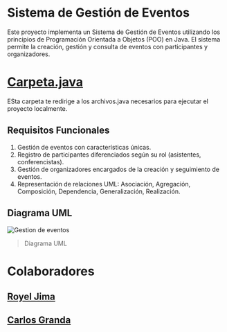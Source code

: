# Sistema de Gestión de Eventos

Este proyecto implementa un Sistema de Gestión de Eventos utilizando los principios de Programación Orientada a Objetos (POO) en Java. El sistema permite la creación, gestión y consulta de eventos con participantes y organizadores.
# [Carpeta.java](https://github.com/R0yalCode/Gesti-n-de-eventos/tree/main/Sitema%20de%20Gestion%20de%20Eventos)
ESta carpeta te redirige a los archivos.java necesarios para ejecutar el proyecto localmente. 

## Requisitos Funcionales
1. Gestión de eventos con características únicas.
2. Registro de participantes diferenciados según su rol (asistentes, conferencistas).
3. Gestión de organizadores encargados de la creación y seguimiento de eventos.
4. Representación de relaciones UML: Asociación, Agregación, Composición, Dependencia, Generalización, Realización.

## Diagrama UML
![Gestion de eventos](https://github.com/user-attachments/assets/7415a915-a422-4549-8d05-d3421ad97f49)
>Diagrama UML

# Colaboradores
## [Royel Jima](https://github.com/R0yalCode)
## [Carlos Granda](https://github.com/Jos748gran)

